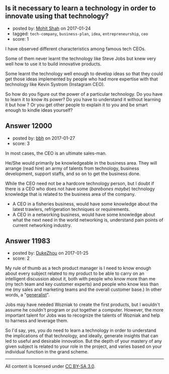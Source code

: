 ## Is it necessary to learn a technology in order to innovate using that technology?

- posted by: [Mohit Shah](https://stackexchange.com/users/2554386/mohit-shah) on 2017-01-24
- tagged: `tech-company`, `business-plan`, `idea`, `entrepreneurship`, `ceo`
- score: 1

I have observed different characteristics among famous tech CEOs. 

Some of them never learnt the technology like Steve Jobs but knew very well how to use it to build innovative products.

Some learnt the technology well enough to develop ideas so that they could get those ideas implemented by people who had more expertise with that technology like Kevin Systrom (Instagram CEO).

So how do you figure out the power of a particular technology. Do you have to learn it to know its power? Do you have to understand it without learning it but how ? Or you get other people to explain it to you and be smart enough to kindle ideas yourself?



## Answer 12000

- posted by: [bbh](https://stackexchange.com/users/320871/bbh) on 2017-01-27
- score: 3

In most cases, the CEO is an ultimate sales-man. 

He/She would primarily be knowledgeable in the business area. They will arrange (read hire) an army of talents from technology, business development, support staffs, and so on to get the business done. 

While the CEO need not be a hardcore technology person, but I doubt if there is a CEO who does not have some (*barebones maybe*) technology knowledge that is related to the business area of the company.

 - A CEO in a fisheries business, would have some knowledge about the
   latest trawlers, refrigeration techniques or requirements.
 - A CEO in a networking business, would have some knowledge about what
   the next need in the world networking is, understand pain points of
   current networking industry.




## Answer 11983

- posted by: [DukeZhou](https://stackexchange.com/users/4146639/dukezhou) on 2017-01-25
- score: 2

My rule of thumb as a tech product manager is I need to know enough about every subject related to my product to be able to carry on an intelligent discussion about it, both with people who know more than me (my tech team and key customer experts) and people who know less than me (my sales and marketing teams and the overall customer base.) In other words, a "[generalist](https://en.wikipedia.org/wiki/Generalist)".

Jobs may have needed Wozniak to create the first products, but I wouldn't assume he couldn't program or put together a computer.  However, the more important talent for Jobs was to recognize the talents of Wozniak and help to harness and leverage them.

So I'd say, yes, you do need to learn a technology in order to understand the implications of that technology, and ideally, generate insights that can led to useful and desirable innovation.  But the depth of your mastery of any given subject is related to your role in the project, and varies based on your individual function in the grand scheme.

  




---

All content is licensed under [CC BY-SA 3.0](https://creativecommons.org/licenses/by-sa/3.0/).
